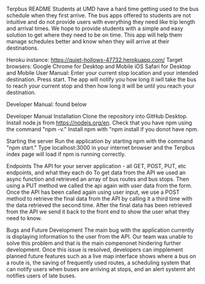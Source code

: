 Terpbus
README
Students at UMD have a hard time getting used to the bus schedule when they first arrive. The bus apps offered to students are not intuitive and do not provide users with everything they need like trip length and arrival times. We hope to provide students with a simple and easy solution to get where they need to be on time. This app will help them manage schedules better and know when they will arrive at their destinations.

Heroku instance: https://quiet-hollows-47732.herokuapp.com/
Target browsers:
Google Chrome for Desktop and Mobile
iOS Safari for Desktop and Mobile
User Manual:
Enter your current stop location and your intended destination. Press start. The app will notify you how long it iwll take the bus to reach your current stop and then how long it will be until you reach your destination.

Developer Manual:
found below

Developer Manual
Installation
Clone the repository into GitHub Desktop. Install node.js from https://nodejs.org/en. Check that you have npm using the command "npm -v." Install npm with "npm install if you donot have npm.

Starting the server
Run the application by starting npm with the command "npm start." Type localhost:3000 in your internet browser and the Terpbus index page will load if npm is running correctly.

Endpoints
The API for your server application - all GET, POST, PUT, etc endpoints, and what they each do
To get data from the API we used an async function and retrieved an array of bus routes and bus stops. Then using a PUT method we called the api again with user data from the form. Once the API has been called again using user input, we use a POST method to retrieve the final data from the API by calling it a third time with the data retrieved the second time. After the final data has been retrieved from the API we send it back to the front end to show the user what they need to know.

Bugs and Future Development
The main bug with the application currently is displaying information to the user from the API. Our team was unable to solve this problem and that is the main compenonet hindering further development. Once this issue is resolved, developers can impplement planned future features such as a live map interface shows where a bus on a route is, the saving of frequently used routes, a scheduling system that can notify users when buses are arriving at stops, and an alert systemt aht notifies users of late buses.